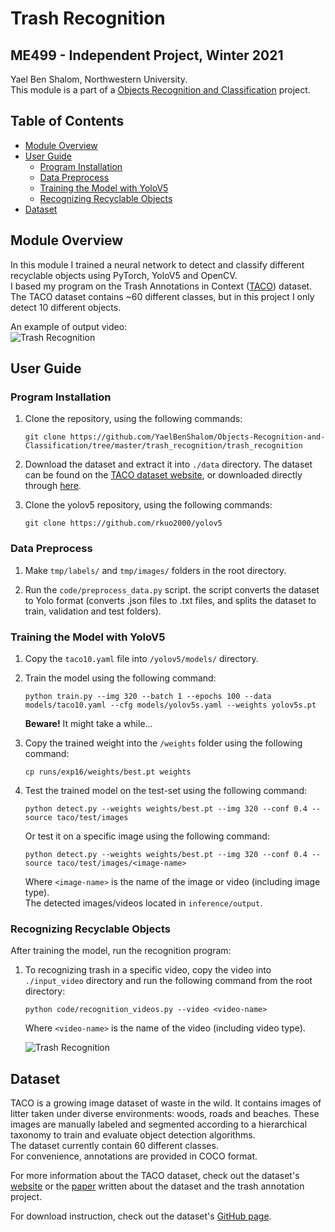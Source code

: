 # Trash Recognition

## ME499 - Independent Project, Winter 2021

Yael Ben Shalom, Northwestern University.<br>
This module is a part of a [Objects Recognition and Classification](https://github.com/YaelBenShalom/Objects-Recognition-and-Classification) project.

## Table of Contents

- [Module Overview](#module-overview)
- [User Guide](#user-guide)
  - [Program Installation](#program-installation)
  - [Data Preprocess](#data-preprocess)
  - [Training the Model with YoloV5](#training-the-model-with-yolov5)
  - [Recognizing Recyclable Objects](#recognizing-recyclable-objects)
- [Dataset](#dataset)

## Module Overview

In this module I trained a neural network to detect and classify different recyclable objects using PyTorch, YoloV5 and OpenCV.<br>
I based my program on the Trash Annotations in Context ([TACO](http://tacodataset.org/)) dataset.<br>
The TACO dataset contains ~60 different classes, but in this project I only detect 10 different objects.

An example of output video:<br>
![Trash Recognition](https://github.com/YaelBenShalom/Objects-Recognition-and-Classification/blob/master/trash_detection/trash_recognition/images/real-time%20detection2.gif)

## User Guide

### Program Installation

1. Clone the repository, using the following commands:

   ```
   git clone https://github.com/YaelBenShalom/Objects-Recognition-and-Classification/tree/master/trash_recognition/trash_recognition
   ```

2. Download the dataset and extract it into `./data` directory. The dataset can be found on the [TACO dataset website](http://tacodataset.org/), or downloaded directly through [here](https://www.kaggle.com/kneroma/tacotrashdataset/download).

3. Clone the yolov5 repository, using the following commands:
   ```
   git clone https://github.com/rkuo2000/yolov5
   ```

### Data Preprocess

1. Make `tmp/labels/` and `tmp/images/` folders in the root directory.

2. Run the `code/preprocess_data.py` script. the script converts the dataset to Yolo format (converts .json files to .txt files, and splits the dataset to train, validation and test folders).

### Training the Model with YoloV5

1. Copy the `taco10.yaml` file into `/yolov5/models/` directory.

2. Train the model using the following command:

   ```
   python train.py --img 320 --batch 1 --epochs 100 --data models/taco10.yaml --cfg models/yolov5s.yaml --weights yolov5s.pt
   ```

   **Beware!** It might take a while...

3. Copy the trained weight into the `/weights` folder using the following command:

   ```
   cp runs/exp16/weights/best.pt weights
   ```

4. Test the trained model on the test-set using the following command:
   ```
   python detect.py --weights weights/best.pt --img 320 --conf 0.4 --source taco/test/images
   ```
   Or test it on a specific image using the following command:
   ```
   python detect.py --weights weights/best.pt --img 320 --conf 0.4 --source taco/test/images/<image-name>
   ```
   Where `<image-name>` is the name of the image or video (including image type).<br>
   The detected images/videos located in `inference/output`.

### Recognizing Recyclable Objects

After training the model, run the recognition program:

1. To recognizing trash in a specific video, copy the video into `./input_video` directory and run the following command from the root directory:

   ```
   python code/recognition_videos.py --video <video-name>
   ```

   Where `<video-name>` is the name of the video (including video type).

   ![Trash Recognition](https://github.com/YaelBenShalom/Objects-Recognition-and-Classification/blob/master/trash_detection/trash_recognition/images/detecting_baxter.gif)

## Dataset

TACO is a growing image dataset of waste in the wild. It contains images of litter taken under diverse environments: woods, roads and beaches. These images are manually labeled and segmented according to a hierarchical taxonomy to train and evaluate object detection algorithms.<br>
The dataset currently contain 60 different classes.<br>
For convenience, annotations are provided in COCO format.

For more information about the TACO dataset, check out the dataset's [website](http://tacodataset.org/) or the [paper](https://arxiv.org/abs/2003.06975) written about the dataset and the trash annotation project.

For download instruction, check out the dataset's [GitHub page](https://github.com/pedropro/TACO).
